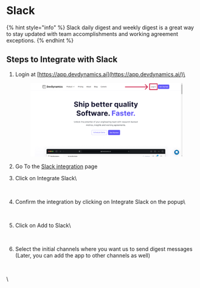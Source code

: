 # Slack

{% hint style="info" %}
Slack daily digest and weekly digest is a great way to stay updated with team accomplishments and working agreement exceptions.
{% endhint %}



## Steps to Integrate with Slack

1.  Login at [https://app.devdynamics.ai](https://app.devdynamics.ai/)\


    <figure><img src="../.gitbook/assets/image (5) (1) (1).png" alt=""><figcaption></figcaption></figure>
2. Go To the [Slack integration](https://app.devdynamics.ai/settings/integrations/Slack) page
3.  Click on Integrate Slack\


    <figure><img src="https://lh5.googleusercontent.com/eJACXXPZndm_fjBJOixGsFtbla41g_JlOewVlBc8X6y67KvKmJ0Gt31_pAHn7NleYhUFhBbdBmsu6lU7prlP8h6Lojf09t2lV99wzHXBd0O2tVsRRFN3de7k9HyNUcBRKK5LoeREgiBMcIqtwqLWm3U" alt=""><figcaption></figcaption></figure>
4.  Confirm the integration by clicking on Integrate Slack on the popup\


    <figure><img src="https://lh5.googleusercontent.com/XIQHd9Lu9x_2PgSfMCJSX5KHx0bhWtKcQvH1FeNe0-ut840WueOgpEeJjh4O0lqrw21V0uZQ6szX3Wm0bXsEunt1gqncoeTGPZOdkMiwlE4SGgSl5eN9omN279JuXiWkk30MGvK0ZFF9Ht5hM0QiW_k" alt=""><figcaption></figcaption></figure>


5.  Click on Add to Slack\


    <figure><img src="https://lh4.googleusercontent.com/kt9RC7qKT-Irfkb0AGol2CGrAOOC6zLGP09nDb7X4V66jB80V7Q5GJVmHLlGsWQTRamBbYxwRXBdY_dRnIoEgV7YTB88JzJOfCmLOObn1ZefYFF-SoKlGDDCQc-7s1Q4XvN7vDVzG5r5N4RV0k0C4S0" alt=""><figcaption></figcaption></figure>
6.  Select the initial channels  where you want us to send digest messages (Later, you can add the app to other channels as well)



    <figure><img src="https://lh5.googleusercontent.com/5XEkOfpqxoajP_0RS5qdPqbMpeQY4R98Az0fuhs4Ierp7luWGemeJzTobycEnQt5_iHawEBN2EwG2NlDcJ-wns8Ojdf3X3v6Qy-F0fxTNMc5IMubnGUTLFCjOSaxq3fK5VlyRk-AmvW857dMABKH2Xk" alt=""><figcaption></figcaption></figure>

\
